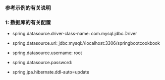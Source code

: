 ###             参考示例的有关说明

### 1: 数据库的有关配置
* spring.datasource.driver-class-name: com.mysql.jdbc.Driver
* spring.datasource.url: jdbc:mysql://localhost:3306/springbootcookbook
* spring.datasource.username: root
* spring.datasource.password:

* spring.jpa.hibernate.ddl-auto=update